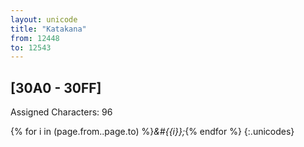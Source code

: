 ```yaml
---
layout: unicode
title: "Katakana"
from: 12448
to: 12543
---
```


## 	[30A0 - 30FF]

Assigned Characters: 96

{% for i in (page.from..page.to) %}<i>&#{{i}};</i>{% endfor %}
{:.unicodes}
